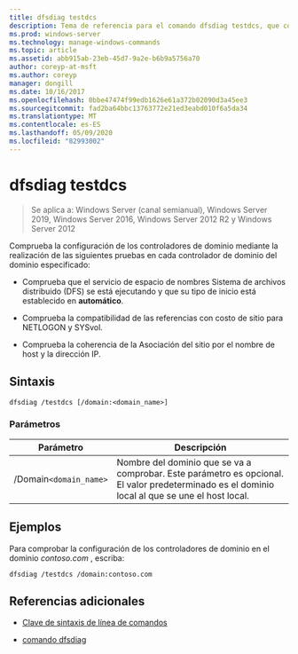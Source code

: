 ```yaml
---
title: dfsdiag testdcs
description: Tema de referencia para el comando dfsdiag testdcs, que comprueba la configuración de los controladores de dominio en el dominio especificado.
ms.prod: windows-server
ms.technology: manage-windows-commands
ms.topic: article
ms.assetid: abb915ab-23eb-45d7-9a2e-b6b9a5756a70
author: coreyp-at-msft
ms.author: coreyp
manager: dongill
ms.date: 10/16/2017
ms.openlocfilehash: 0bbe47474f99edb1626e61a372b02090d3a45ee3
ms.sourcegitcommit: fad2ba64bbc13763772e21ed3eabd010f6a5da34
ms.translationtype: MT
ms.contentlocale: es-ES
ms.lasthandoff: 05/09/2020
ms.locfileid: "82993002"
---
```

# <a name="dfsdiag-testdcs"></a>dfsdiag testdcs

> Se aplica a: Windows Server (canal semianual), Windows Server 2019, Windows Server 2016, Windows Server 2012 R2 y Windows Server 2012

Comprueba la configuración de los controladores de dominio mediante la realización de las siguientes pruebas en cada controlador de dominio del dominio especificado:

- Comprueba que el servicio de espacio de nombres Sistema de archivos distribuido (DFS) se está ejecutando y que su tipo de inicio está establecido en **automático**.

- Comprueba la compatibilidad de las referencias con costo de sitio para NETLOGON y SYSvol.

- Comprueba la coherencia de la Asociación del sitio por el nombre de host y la dirección IP.

## <a name="syntax"></a>Sintaxis

```
dfsdiag /testdcs [/domain:<domain_name>]
```

### <a name="parameters"></a>Parámetros

| Parámetro | Descripción |
| --------- | ----------- |
| /Domain`<domain_name>` | Nombre del dominio que se va a comprobar. Este parámetro es opcional. El valor predeterminado es el dominio local al que se une el host local. |

## <a name="examples"></a>Ejemplos

Para comprobar la configuración de los controladores de dominio en el dominio *contoso.com* , escriba:

```
dfsdiag /testdcs /domain:contoso.com
```

## <a name="additional-references"></a>Referencias adicionales

- [Clave de sintaxis de línea de comandos](command-line-syntax-key.md)

- [comando dfsdiag](dfsdiag.md)
